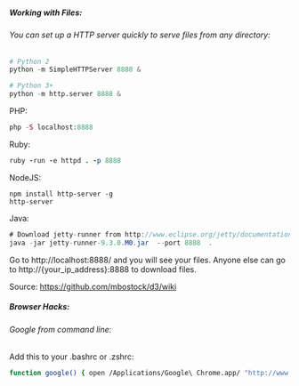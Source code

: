 ##### Working with Files:

###### You can set up a HTTP server quickly to serve files from any directory: 

```python 
# Python 2
python -m SimpleHTTPServer 8888 &

# Python 3+
python -m http.server 8888 &
```

PHP: 

```php
php -S localhost:8888
```
Ruby:
 
```ruby
ruby -run -e httpd . -p 8888
```

NodeJS: 

```node
npm install http-server -g
http-server
```

Java: 

```java
# Download jetty-runner from http://www.eclipse.org/jetty/documentation/current/runner.html
java -jar jetty-runner-9.3.0.M0.jar  --port 8888  .
```
Go to http://localhost:8888/ and you will see your files. Anyone else can go to http://{your_ip_address}:8888 to download files.

Source: https://github.com/mbostock/d3/wiki



##### Browser Hacks: 

###### Google from command line: 

Add this to your .bashrc or .zshrc: 

```bash
function google() { open /Applications/Google\ Chrome.app/ "http://www.google.com/search?q= ${*:1}"; }
```

